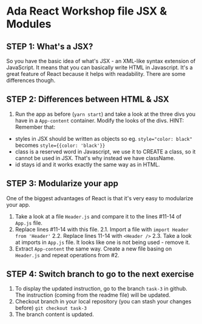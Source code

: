 # Ada React Workshop file JSX & Modules

## STEP 1: What's a JSX?

So you have the basic idea of what's JSX - an XML-like syntax extension of JavaScript. It means that you can basically write HTML in Javascript. It's a great feature of React because it helps with readability. There are some differences though.

## STEP 2: Differences between HTML & JSX

1. Run the app as before (`yarn start`) and take a look at the three divs you have in a `App-content` container. Modify the looks of the divs. 
HINT: Remember that:
- styles in JSX should be written as objects so eg.
`style="color: black"` becomes `style={{color: 'black'}}`
- class is a reserved word in Javascript, we use it to CREATE a class, so it cannot be used in JSX. That's why instead we have className.
- id stays id and it works exactly the same way as in HTML.

## STEP 3: Modularize your app

One of the biggest advantages of React is that it's very easy to modularize your app. 
1. Take a look at a file `Header.js` and compare it to the lines #11-14 of `App.js` file.
2. Replace lines #11-14 with this file.
    2.1. Import a file with 
        `import Header from 'Header'`
    2.2. Replace lines 11-14 with `<Header />`
    2.3. Take a look at imports in `App.js` file. It looks like one is not being used - remove it.
3. Extract `App-content` the same way. Create a new file basing on `Header.js` and repeat operations from #2.
 
## STEP 4: Switch branch to go to the next exercise

1. To display the updated instruction, go to the branch `task-3` in github. The instruction (coming from the readme file) will be updated.
2. Checkout branch in your local repository (you can stash your changes before) `git checkout task-3`
3. The branch content is updated. 
